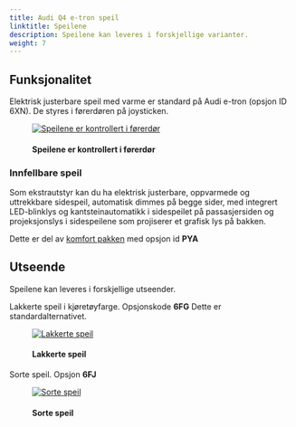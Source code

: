 ```yaml
---
title: Audi Q4 e-tron speil
linktitle: Speilene
description: Speilene kan leveres i forskjellige varianter. 
weight: 7
---
```

<!-- markdownlint-disable MD033 -->
## Funksjonalitet

Elektrisk justerbare speil med varme er standard på Audi e-tron (opsjon ID 6XN). De styres i førerdøren på joysticken.

<figure>
    <a href="https://media.electrichasgoneaudi.net/multimedia/models/q4-e-tron/exterior/mirrors/control.jpg">
        <img src="https://media.electrichasgoneaudi.net/multimedia/models/q4-e-tron/exterior/mirrors/controls.jpg"
        alt="Speilene er kontrollert i førerdør" title="Speilene er kontrollert i førerdør">
    </a>
    <figcaption><h4>Speilene er kontrollert i førerdør</h4></figcaption>
</figure>

### Innfellbare speil

Som ekstrautstyr kan du ha elektrisk justerbare, oppvarmede og uttrekkbare sidespeil, automatisk dimmes på begge sider, med integrert LED-blinklys og kantsteinautomatikk i sidespeilet på passasjersiden og projeksjonslys i sidespeilene som projiserer et grafisk lys på bakken.

Dette er del av [komfort pakken](/models/q4-e-tron/optionguide/list/#equipment-packages) med opsjon id **PYA**

## Utseende

Speilene kan leveres i forskjellige utseender.

Lakkerte speil i kjøretøyfarge. Opsjonskode **6FG**
Dette er standardalternativet.

<figure>
    <a href="https://media.electrichasgoneaudi.net/multimedia/models/q4-e-tron/exterior/mirrors/paintedmirrors.jpg">
        <img src="https://media.electrichasgoneaudi.net/multimedia/models/q4-e-tron/exterior/mirrors/paintedmirrorss.jpg"
        alt="Lakkerte speil" title="Lakkerte speil">
    </a>
    <figcaption><h4>Lakkerte speil</h4></figcaption>
</figure>

Sorte speil. Opsjon **6FJ**

<figure>
    <a href="https://media.electrichasgoneaudi.net/multimedia/models/q4-e-tron/exterior/mirrors/blackmirrors.jpg">
        <img src="https://media.electrichasgoneaudi.net/multimedia/models/q4-e-tron/exterior/mirrors/blackmirrorss.jpg"
        alt="Sorte speil" title="Sorte speil">
    </a>
    <figcaption><h4>Sorte speil</h4></figcaption>
</figure>

